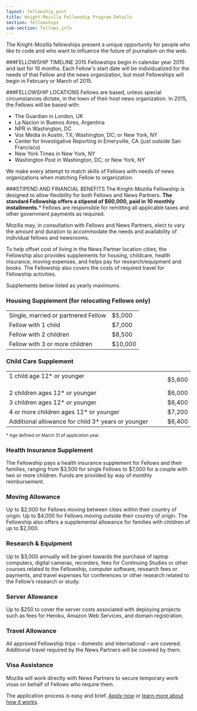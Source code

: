 ```yaml
---
layout: fellowship_post
title: Knight-Mozilla Fellowship Program Details
section: fellowships
sub-section: fellows_info
---
```

<p class="bodybig">The Knight-Mozilla fellowships present a unique opportunity for people who like to code and who want to influence the future of journalism on the web. </p>

###FELLOWSHIP TIMELINE
2015 Fellowships begin in calendar year 2015 and last for 10 months. Each Fellow's start date will be individualized for the needs of that Fellow and the news organization, but most Fellowships will begin in February or March of 2015.

###FELLOWSHIP LOCATIONS
Fellows are based, unless special circumstances dictate, in the town of their host news organization.
In 2015, the Fellows will be based with:
* The Guardian in London, UK
* La Nacion in Buenos Aires, Argentina
* NPR in Washington, DC
* Vox Media in Austin, TX; Washington, DC; or New York, NY
* Center for Investigative Reporting in Emeryville, CA (just outside San Francisco)
* New York Times in New York, NY
* Washington Post in Washington, DC; or New York, NY

We make every attempt to match skills of Fellows with needs of news organizations when matching Fellow to organization.

###STIPEND AND FINANCIAL BENEFITS
The Knight-Mozilla Fellowship is designed to allow flexibility for both Fellows and News Partners. **The standard Fellowship offers a stipend of $60,000, paid in 10 monthly installments.*** Fellows are responsible for remitting all applicable taxes and other government payments as required.

Mozilla may, in consultation with Fellows and News Partners, elect to vary the amount and duration to accommodate the needs and availability of individual fellows and newsrooms.

To help offset cost of living in the News Partner location cities, the Fellowship also provides supplements for housing, childcare, health insurance, moving expenses, and helps pay for research/equipment and books. The Fellowship also covers the costs of required travel for Fellowship activities.

Supplements below listed as yearly maximums.

<h3>Housing Supplement (for relocating Fellows only)</h3>
<table>
<tr>
<td>Single, married or partnered Fellow
<td>$5,000
</tr>
<tr>
<td>Fellow with 1 child
<td>$7,000
</tr>
<tr>
<td>Fellow with 2 children
<td>$8,500
</tr>
<tr>
<td>Fellow with 3 or more children
<td>$10,000
</tr>
</table>


<h3>Child Care Supplement</h3>
<table>
<tr>
<td>1 child age 12* or younger                                                     
<td>$5,600
</tr>
<tr>
<td>2 children ages 12* or younger
<td>$6,000
</tr>
<tr>
<td>3 children ages 12* or younger
<td>$6,400
</tr>
<tr>
<td>4 or more children ages 12* or younger
<td>$7,200
</tr>
<tr>
<td>Additional allowance for child 3* years or younger
<td>$6,400
</tr>
</table>
<small>* Age defined on March 31 of application year.</small>

<h3>Health Insurance Supplement</h3>
The Fellowship pays a health insurance supplement for Fellows and their families, ranging from $3,500 for single Fellows to $7,000 for a couple with two or more children. Funds are provided by way of monthly reimbursement.

<h3>Moving Allowance</h3>
Up to $2,000 for Fellows moving between cities within their country of origin. Up to $4,000 for Fellows moving outside their country of origin. The Fellowship also offers a supplemental allowance for families with children of up to $2,000.

<h3>Research & Equipment</h3>
Up to $3,000 annually will be given towards the purchase of laptop computers, digital cameras, recorders, fees for Continuing Studies or other courses related to the Fellowship, computer software, research fees or payments, and travel expenses for conferences or other research related to the Fellow’s research or study.

<h3>Server Allowance</h3>
Up to $250 to cover the server costs associated with deploying projects such as fees for Heroku, Amazon Web Services, and domain registration.

<h3>Travel Allowance</h3>
All approved Fellowship trips – domestic and international – are covered. Additional travel required by the News Partners will be covered by them.

<h3>Visa Assistance</h3>
Mozilla will work directly with News Partners to secure temporary work visas on behalf of Fellows who require them.

The application process is easy and brief. [Apply now](/fellowships/apply.html) or [learn more about how it works](/fellowships/faq.html).
